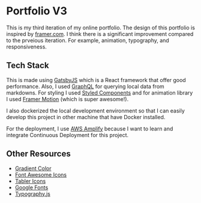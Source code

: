 # Portfolio V3

This is my third iteration of my online portfolio. The design of this portfolio is inspired by [framer.com](framer.com). I think there is a significant improvement compared to the prveious iteration. For example, animation, typography, and responsiveness.
<br/>

## **Tech Stack**

This is made using [GatsbyJS](https://www.gatsbyjs.com) which is a React framework that offer good performance. Also, I used [GraphQL](https://graphql.org) for querying local data from markdowns. For styling I used [Styled Components](https://styled-components.com) and for animation library I used [Framer Motion](https://www.framer.com/api/motion/) (which is super awesome!).

I also dockerized the local development environment so that I can easily develop this project in other machine that have Docker installed.

For the deployment, I use [AWS Amplify](https://aws.amazon.com/amplify/) because I want to learn and integrate Continuous Deployment for this project.

## **Other Resources**

- [Gradient Color](https://webkul.github.io/coolhue/)
- [Font Awesome Icons](https://fontawesome.com/icons?d=gallery)
- [Tabler Icons](https://tablericons.com/)
- [Google Fonts](https://fonts.google.com/)
- [Typography.js](https://kyleamathews.github.io/typography.js/)